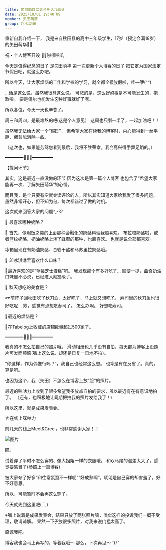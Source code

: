 ```yaml
---
title: 節目節目に気合を入れ直せ
date: 2025/10/01 19:40:09
member: 矢田萌華
group: 乃木坂46
---
```


重新自我介绍一下，
我是来自秋田县的高中三年级学生，17岁（预定会满18岁）的矢田萌华🌾👹




祝・个人博客开设 👏🏻啪叽啪叽





今天是值得纪念的日子
是矢田萌华 第一次更新个人博客的日子
把它定为国家法定节假日吧，就这么办吧。


所以今天，让大家烦恼的工作和学校的学习，就全都全都放假啦，哇—咿(^^)






…话是这么说，虽然我很想这么说。
可悲的是，这么好的事是不可能发生的，抱歉啦。
要是偶尔也能发生这种好事就好了呢。




所以各位，今天一天也辛苦了。

周三和周四，是最难熬的吧(这是个人意见）
这周也只剩一半了，一起加油吧！！



虽然我无法给大家一个“假日”，
但希望大家在读我的博客时，内心能得到一丝平静，疲劳能消除一些。




（这次也，如果能劳驾您看到最后，我将不胜荣幸。我会高兴得手舞足蹈的。）




━━━━━━━🌾❔🌾━━━━━━━━



【提问环节】

其实，这是最近一直没做的环节
因为这次是第一篇个人博客
也包含了“希望大家能再一次、了解矢田萌华”的心情。


而且我，是个只要有空就会读评论的人，所以其实知道大家给我发了很多问题。
虽然非常开心，但不知为何，每次都错过了做的时机。

这次就来回答大家的问题‎^_-♡



📮 最喜欢哪种奶酪？

🧀 首先，像焗饭之类的上面那种会融化的奶酪料理我超喜欢。
布拉塔奶酪啦，或者蓝纹奶酪、奶油奶酪上浇了蜂蜜的那种，也超喜欢。
也就是说全部都喜欢。

冰箱里现在有奶油奶酪、白软干酪和马苏里拉奶酪哦。



📮 31冰淇淋里喜欢什么口味？

🍨最近喜欢的是“草莓芝士蛋糕”吧。
我发现那个有多好吃了…
顺便一提，曲奇奶油口味自不必说，已经进入殿堂级了。




📮 秋天想吃的美食是？

🐟前阵子回秋田吃了秋刀鱼，太好吃了，马上就又想吃了。
寿司里的秋刀鱼也很好吃呢…
欸，感觉有点想吃寿司了。
怎么办啊。
好想吃寿司。




📮最近的烦恼是？

🍚在Tabelog上收藏的店铺数量超过500家了。




━━━━━━━🌾📸🌾━━━━━━━━


我真的不怎么拍自己的照片哦。
滑动相册也几乎没有自拍，每天都为博客上没照片可发而烦恼(嘴上这么说，却还是日复一日地不拍)。


“你这样，作为偶像行吗？”，我自己也经常这么想。
也算是有在反省了。真的。
算是吧。


也因为这个，我（矢田）不怎么在博客上放“脸”的照片。

最近的咪咕力上收到了很多希望我多放点自拍的要求，所以最近有在有意识地拍了。
（还有，也积极地让同期把拍我的照片发给我了！）


所以这里，就是成果发表会。




☆在线上咪咕力


前几天的线上Meet&Greet，也非常感谢大家！！


![图片](https://www.nogizaka46.com/files/46/diary/n46/MEMBER/moblog/202510/mobwZ9EZD.jpg)


瞄。





试着穿了平时不怎么穿的、像大姐姐一样的衣服哦。
和双马尾的温差太大了，感觉要感冒了(参照上一篇博客)


被大家夸了好多“和往常氛围不一样呢”“好成熟啊”，明明是自己穿的却害羞了。好不好意思。


所以，可能暂时不会再这么穿了。





今天就先到这里吧( ¨̮ )

※嘴上说着是成果发表会，结果只放了两张照片嘛，类似这样的投诉我们一概不受理，敬请谅解。
果然一下子放很多照片，对我来说门槛太高了。


原谅我吧。



博客我也会马上再写的，等着我哦～
那么，下次再见～ *˙˙*)ﾉ"